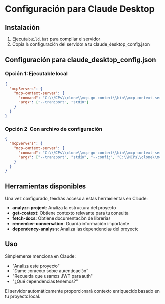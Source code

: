 # Configuración para Claude Desktop

## Instalación

1. Ejecuta `build.bat` para compilar el servidor
2. Copia la configuración del servidor a tu claude_desktop_config.json

## Configuración para claude_desktop_config.json

### Opción 1: Ejecutable local
```json
{
  "mcpServers": {
    "mcp-context-server": {
      "command": "C:\\MCPs\\clone\\mcp-go-context\\bin\\mcp-context-server.exe",
      "args": ["--transport", "stdio"]
    }
  }
}
```

### Opción 2: Con archivo de configuración
```json
{
  "mcpServers": {
    "mcp-context-server": {
      "command": "C:\\MCPs\\clone\\mcp-go-context\\bin\\mcp-context-server.exe",
      "args": ["--transport", "stdio", "--config", "C:\\MCPs\\clone\\mcp-go-context\\config.json"]
    }
  }
}
```

## Herramientas disponibles

Una vez configurado, tendrás acceso a estas herramientas en Claude:

- **analyze-project**: Analiza la estructura del proyecto
- **get-context**: Obtiene contexto relevante para tu consulta
- **fetch-docs**: Obtiene documentación de librerías
- **remember-conversation**: Guarda información importante
- **dependency-analysis**: Analiza las dependencias del proyecto

## Uso

Simplemente menciona en Claude:
- "Analiza este proyecto"
- "Dame contexto sobre autenticación"
- "Recuerda que usamos JWT para auth"
- "¿Qué dependencias tenemos?"

El servidor automáticamente proporcionará contexto enriquecido basado en tu proyecto local.
